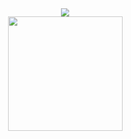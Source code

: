 <div align="center">
  <!-- dynamic typing effect 动态打字效果 -->
  <div>
    <a href="https://blog.sunguoqi.com/">
      <img
        src="https://readme-typing-svg.demolab.com?font=Fira+Code&pause=1000&width=555&lines=System.out.println(%22Hello%2C%20World%22);在这里祝您天天愉快!&center=true&size=27" />
    </a>
  </div>

  <!-- knock code pictures 敲代码的图片 -->
  <picture>
    <source media="(prefers-color-scheme: dark)" srcset="https://cdn.jsdelivr.net/gh/sun0225SUN/sun0225SUN/assets/images/coding.gif" />
    <source media="(prefers-color-scheme: light)" srcset="https://cdn.jsdelivr.net/gh/sun0225SUN/sun0225SUN/assets/images/developer.svg" height="225px" />
    <img src="https://cdn.jsdelivr.net/gh/sun0225SUN/sun0225SUN/assets/images/coding.gif" />
  </picture>

  <!-- for beauty 留个空行好看点 -->
  <div>&nbsp;</div>
</div>

